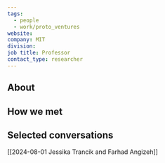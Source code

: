 ```yaml
---
tags:
  - people
  - work/proto_ventures
website: 
company: MIT
division: 
job title: Professor
contact_type: researcher
---
```

## About


## How we met


## Selected conversations
[[2024-08-01 Jessika Trancik and Farhad Angizeh]]